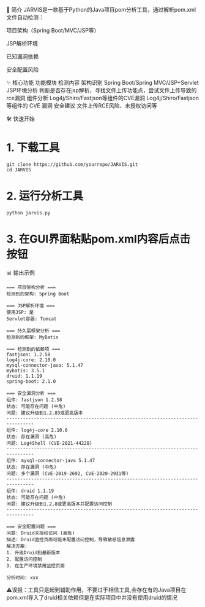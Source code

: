 📖 简介
JARVIS是一款基于Python的Java项目pom分析工具，通过解析pom.xml文件自动检测：

项目架构（Spring Boot/MVC/JSP等）

JSP解析环境

已知漏洞依赖

安全配置风险

✨ 核心功能
功能模块	检测内容
架构识别	Spring Boot/Spring MVC/JSP+Servlet
JSP环境分析	判断是否存在jsp解析，寻找文件上传功能点，尝试文件上传导致的rce漏洞
组件分析	Log4j/Shiro/Fastjson等组件的CVE漏洞
Log4j/Shiro/Fastjson 等组件的 CVE 漏洞
安全建议	文件上传RCE风险、未授权访问等

🛠️ 快速开始

# 1. 下载工具
```
git clone https://github.com/yourrepo/JARVIS.git
cd JARVIS
```

# 2. 运行分析工具
```python jarvis.py```

# 3. 在GUI界面粘贴pom.xml内容后点击按钮
📊 输出示例
```
=== 项目架构分析 ===
检测到的架构: Spring Boot

=== JSP解析环境 ===
使用JSP: 是
Servlet容器: Tomcat

=== 持久层框架分析 ===
检测到的框架: MyBatis

=== 检测到的依赖项 ===
fastjson: 1.2.58
log4j-core: 2.10.0
mysql-connector-java: 5.1.47
mybatis: 3.5.1
druid: 1.1.19
spring-boot: 2.1.0

=== 安全漏洞分析 ===
组件: fastjson 1.2.58
状态: 可能存在问题 (中危)
问题: 建议升级到1.2.83或更高版本
--------------------------------------------------------------------------------
组件: log4j-core 2.10.0
状态: 存在漏洞 (高危)
问题: Log4Shell (CVE-2021-44228)
--------------------------------------------------------------------------------
组件: mysql-connector-java 5.1.47
状态: 存在漏洞 (中危)
问题: 多个漏洞 (CVE-2019-2692, CVE-2020-2931等)
--------------------------------------------------------------------------------
组件: druid 1.1.19
状态: 可能存在问题 (中危)
问题: 建议升级到1.2.8或更高版本并配置访问控制
--------------------------------------------------------------------------------

=== 安全配置问题 ===
问题: Druid未授权访问 (高危)
描述: Druid监控页面可能未配置访问控制，导致敏感信息泄露
解决方案:
1. 升级Druid到最新版本
2. 配置访问控制
3. 在生产环境禁用监控页面

分析时间: xxx
```


⚠误报：工具只是起到辅助作用，不要过于相信工具,会存在有的Java项目在pom.xml导入了druid相关依赖但是在实际项目中并没有使用druid的情况
